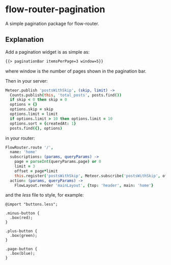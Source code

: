 flow-router-pagination
======================
A simple pagination package for flow-router.

Explanation
-----------
Add a pagination widget is as simple as:

```html
{{> paginationBar itemsPerPage=3 window=5}}
```

where window is the number of pages shown in the pagination bar.

Then in your server:
```coffee
Meteor.publish 'postsWithSkip', (skip, limit) ->
  Counts.publish(this, 'total_posts', posts.find())
  if skip < 0 then skip = 0
  options = {}
  options.skip = skip
  options.limit = limit
  if options.limit > 10 then options.limit = 10
  options.sort = {createdAt: 1}
  posts.find({}, options)
```

in your router:
```coffee
FlowRouter.route '/',
  name: 'home'
  subscriptions: (params, queryParams) ->
    page = parseInt(queryParams.page) or 0
    limit = 3
    offset = page*limit
    this.register('postsWithSkip', Meteor.subscribe('postsWithSkip', offset, limit))
  action: (params, queryParams) ->
    FlowLayout.render 'mainLayout', {top: 'header', main: 'home'}
```

and the *less* file to style, for example:
```less
@import "buttons.less";

.minus-button {
  .box(red);
}

.plus-button {
  .box(green);
}

.page-button {
  .box(blue);
}
```

